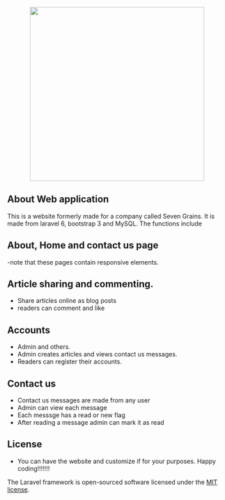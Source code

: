 <p align="center"><a href="https://laravel.com" target="_blank"><img src="https://raw.githubusercontent.com/laravel/art/master/logo-lockup/5%20SVG/2%20CMYK/1%20Full%20Color/laravel-logolockup-cmyk-red.svg" width="400"></a></p>

## About Web application

This is a website formerly made for a company called Seven Grains. It is made from laravel 6, bootstrap 3 and MySQL. The functions include 

## About, Home and contact us page

-note that these pages contain responsive elements.

## Article sharing and commenting.
- Share articles online as blog posts
- readers can comment and like

## Accounts
- Admin and others.
- Admin creates articles and views contact us messages.
- Readers can register their accounts.

## Contact us 
- Contact us messages are made from any user
- Admin can view each message
- Each messsge has a read or new flag
- After reading a message admin can mark it as read

## License
- You can have the website and customize if for your purposes. Happy coding!!!!!!!

The Laravel framework is open-sourced software licensed under the [MIT license](https://opensource.org/licenses/MIT).
